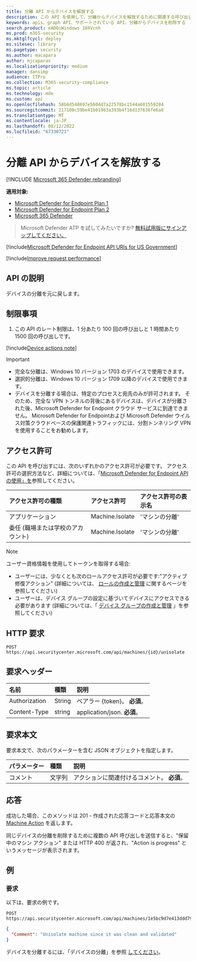 ```yaml
---
title: 分離 API からデバイスを解放する
description: この API を使用して、分離からデバイスを解放するために関連する呼び出しを作成します。
keywords: apis、graph API、サポートされている API、分離からデバイスを削除する
search.product: eADQiWindows 10XVcnh
ms.prod: m365-security
ms.mktglfcycl: deploy
ms.sitesec: library
ms.pagetype: security
ms.author: macapara
author: mjcaparas
ms.localizationpriority: medium
manager: dansimp
audience: ITPro
ms.collection: M365-security-compliance
ms.topic: article
ms.technology: mde
ms.custom: api
ms.openlocfilehash: 58b6d548697e5604d7a22578bc1544a681559284
ms.sourcegitcommit: 217108c59be41b01963a393b4f16d137636fe6a8
ms.translationtype: MT
ms.contentlocale: ja-JP
ms.lasthandoff: 08/12/2022
ms.locfileid: "67330721"
---
```

# <a name="release-device-from-isolation-api"></a>分離 API からデバイスを解放する

[!INCLUDE [Microsoft 365 Defender rebranding](../../includes/microsoft-defender.md)]

**適用対象:** 
- [Microsoft Defender for Endpoint Plan 1](https://go.microsoft.com/fwlink/?linkid=2154037)
- [Microsoft Defender for Endpoint Plan 2](https://go.microsoft.com/fwlink/?linkid=2154037)
- [Microsoft 365 Defender](https://go.microsoft.com/fwlink/?linkid=2118804)

> Microsoft Defender ATP を試してみたいですか? [無料試用版にサインアップしてください。](https://signup.microsoft.com/create-account/signup?products=7f379fee-c4f9-4278-b0a1-e4c8c2fcdf7e&ru=https://aka.ms/MDEp2OpenTrial?ocid=docs-wdatp-exposedapis-abovefoldlink)

[!include[Microsoft Defender for Endpoint API URIs for US Government](../../includes/microsoft-defender-api-usgov.md)]

[!include[Improve request performance](../../includes/improve-request-performance.md)]

## <a name="api-description"></a>API の説明

デバイスの分離を元に戻します。

## <a name="limitations"></a>制限事項

1. この API のレート制限は、1 分あたり 100 回の呼び出しと 1 時間あたり 1500 回の呼び出しです。

[!include[Device actions note](../../includes/machineactionsnote.md)]

> [!IMPORTANT]
>
> - 完全な分離は、Windows 10 バージョン 1703 のデバイスで使用できます。
> - 選択的分離は、Windows 10 バージョン 1709 以降のデバイスで使用できます。
> - デバイスを分離する場合は、特定のプロセスと宛先のみが許可されます。 そのため、完全な VPN トンネルの背後にあるデバイスは、デバイスが分離された後、Microsoft Defender for Endpoint クラウド サービスに到達できません。 Microsoft Defender for Endpointおよび Microsoft Defender ウイルス対策クラウドベースの保護関連トラフィックには、分割トンネリング VPN を使用することをお勧めします。

## <a name="permissions"></a>アクセス許可

この API を呼び出すには、次のいずれかのアクセス許可が必要です。 アクセス許可の選択方法など、詳細については、「[Microsoft Defender for Endpoint API の使用」を](apis-intro.md)参照してください。

アクセス許可の種類|アクセス許可|アクセス許可の表示名
:---|:---|:---
アプリケーション|Machine.Isolate|'マシンの分離'
委任 (職場または学校のアカウント)|Machine.Isolate|'マシンの分離'

> [!NOTE]
> ユーザー資格情報を使用してトークンを取得する場合:
>
> - ユーザーには、少なくとも次のロールアクセス許可が必要です:"アクティブ修復アクション" (詳細については、 [ロールの作成と管理](user-roles.md) に関するページを参照してください)
> - ユーザーは、デバイス グループの設定に基づいてデバイスにアクセスできる必要があります (詳細については、「 [デバイス グループの作成と管理](machine-groups.md) 」を参照してください)

## <a name="http-request"></a>HTTP 要求

```http
POST https://api.securitycenter.microsoft.com/api/machines/{id}/unisolate
```

## <a name="request-headers"></a>要求ヘッダー

名前|種類|説明
:---|:---|:---
Authorization|String|ベアラー {token}。 **必須**。
Content-Type|string|application/json. **必須**。

## <a name="request-body"></a>要求本文

要求本文で、次のパラメーターを含む JSON オブジェクトを指定します。

パラメーター|種類|説明
:---|:---|:---
コメント|文字列|アクションに関連付けるコメント。 **必須**。

## <a name="response"></a>応答

成功した場合、このメソッドは 201 - 作成された応答コードと応答本文の [Machine Action](machineaction.md) を返します。

同じデバイスの分離を削除するために複数の API 呼び出しを送信すると、"保留中のマシン アクション" または HTTP 400 が返され、"Action is progress" というメッセージが表示されます。

## <a name="example"></a>例

### <a name="request"></a>要求

以下は、要求の例です。

```http
POST https://api.securitycenter.microsoft.com/api/machines/1e5bc9d7e413ddd7902c2932e418702b84d0cc07/unisolate 
```

```json
{
  "Comment": "Unisolate machine since it was clean and validated"
}
```

デバイスを分離するには、「デバイスの分離」を参照 [してください](isolate-machine.md)。
